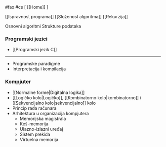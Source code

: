 #fax #cs  [ [[Home]] ]
$\:$

[[Ispravnost programa]]
[[Složenost algoritma]]
[[Rekurzija]]

Osnovni algoritmi
Strukture podataka

### Programski jezici
- [[Programski jezik C]]
___
- Programske paradigme
- Interpretacija i kompilacija


### Kompjuter
- [[Normalne forme|Digitalna logika]]
- [[Logičko kolo|Logičko]], [[Kombinatorno kolo|kombinatorno]] i [[Sekvencijalno kolo|sekvencijalno]] kolo
- Princip rada računara
- Arhitektura u organizacija kompjutera
	- Memorijska magistrala
	- Keš-memorija
	- Ulazno-izlazni uređaj
	- Sistem prekida
	- Virtuelna memorija